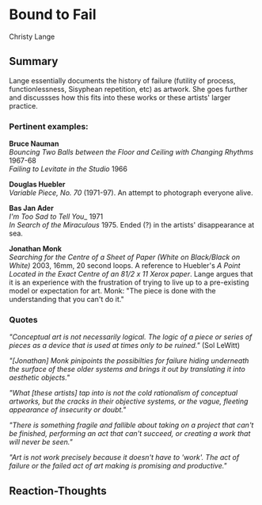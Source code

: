 # Bound to Fail
Christy Lange

## Summary
Lange essentially documents the history of failure (futility of process, functionlessness, Sisyphean repetition, etc) as artwork. She goes further and discussses how this fits into these works or these artists' larger practice.

### Pertinent examples:

__Bruce Nauman__<br/>
_Bouncing Two Balls between the Floor and Ceiling with Changing Rhythms_ 1967-68 <br/>
_Failing to Levitate in the Studio_ 1966 <br/>

__Douglas Huebler__ <br/>
_Variable Piece, No. 70_ (1971-97). An attempt to photograph everyone alive.

__Bas Jan Ader__ <br/>
_I'm Too Sad to Tell You__ 1971 <br/>
_In Search of the Miraculous_ 1975. Ended (?) in the artists' disappearance at sea. <br/>

__Jonathan Monk__ <br/>
_Searching for the Centre of a Sheet of Paper (White on Black/Black on White)_ 2003, 16mm, 20 second loops. A reference to Huebler's _A Point Located in the Exact Centre of an 81/2 x 11 Xerox paper_. Lange argues that it is an experience with the frustration of trying to live up to a pre-existing model or expectation for art. Monk: "The piece is done with the understanding that you can't do it." <br/>


### Quotes
_"Conceptual art is not necessarily logical. The logic of a piece or series of pieces as a device that is used at times only to be ruined."_ (Sol LeWitt)

 _"[Jonathan] Monk pinipoints the possibilties for failure hiding underneath the surface of these older systems and brings it out by translating it into aesthetic objects."_

_"What [these artists] tap into is not the cold rationalism of conceptual artworks, but the cracks in their objective systems, or the vague, fleeting appearance of insecurity or doubt."_

_"There is something fragile and fallible about taking on a project that can't be finished, performing an act that can't succeed, or creating a work that will never be seen."_

_"Art is not work precisely because it doesn't have to 'work'. The act of failure or the failed act of art making is promising and productive."_


## Reaction-Thoughts
